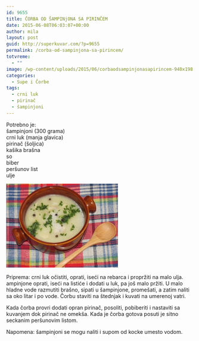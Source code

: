```yaml
---
id: 9655
title: ČORBA OD ŠAMPINjONA SA PIRINČEM
date: 2015-06-08T06:03:07+00:00
author: mila
layout: post
guid: http://superkuvar.com/?p=9655
permalink: /corba-od-sampinjona-sa-pirincem/
totvreme:
  - ""
image: /wp-content/uploads/2015/06/corbaodsampinjonasapirincem-940x198.jpg
categories:
  - Supe i Čorbe
tags:
  - crni luk
  - pirinač
  - šampinjoni
---
```

Potrebno je:  
šampinjoni (300 grama)  
crni luk (manja glavica)  
pirinač (šoljica)  
kašika brašna  
so  
biber  
peršunov list  
ulje

[<img class="alignnone size-medium wp-image-9656" src="/wp-content/uploads/2015/06/corbaodsampinjonasapirincem-300x225.jpg" alt="corbaodsampinjonasapirincem" width="300" height="225" />](/wp-content/uploads/2015/06/corbaodsampinjonasapirincem-e1433742982472.jpg)

Priprema: crni luk očistiti, oprati, iseći na rebarca i propržiti na malo ulja.  ampinjone oprati, iseći na listiće i dodati u luk, pa još malo pržiti. U malo hladne vode razmutiti brašno, sipati u šampinjone, promešati, a zatim naliti sa oko litar i po vode. Čorbu staviti na štednjak i kuvati na umerenoj vatri.

Kada čorba provri dodati opran pirinač, posoliti, pobiberiti i nastaviti sa kuvanjem dok pirinač ne omekša. Kada je čorba gotova posuti je sitno seckanim peršunovim listom.

Napomena: šampinjoni se mogu naliti i supom od kocke umesto vodom.